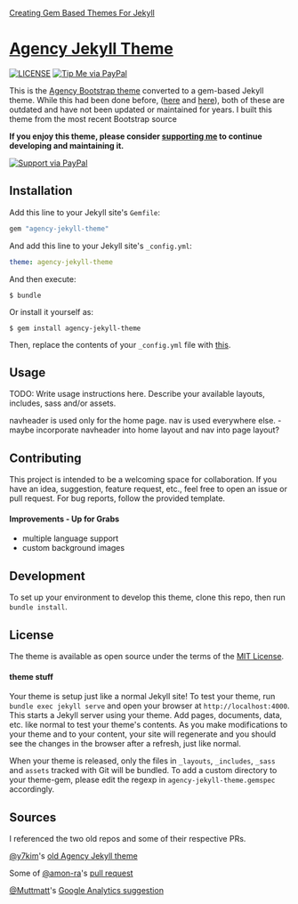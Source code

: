 [Creating Gem Based Themes For Jekyll](https://www.chrisanthropic.com/blog/2016/creating-gem-based-themes-for-jekyll/)

# [Agency Jekyll Theme](https://raviriley.github.io/agency-jekyll-theme)

[![LICENSE](https://img.shields.io/badge/license-MIT-lightgrey.svg)](https://github.com/raviriley/agency-jekyll-theme/blob/master/LICENSE.txt)
[![Tip Me via PayPal](https://img.shields.io/badge/PayPal-tip%20me-green.svg?logo=paypal)](https://www.paypal.me/raviriley)

This is the [Agency Bootstrap theme](https://startbootstrap.com/themes/agency/) converted to a gem-based Jekyll theme. While this had been done before, ([here](https://github.com/y7kim/agency-jekyll-theme) and [here](https://github.com/SotiriosVrachas/jekyll-theme-startbootstrap-agency)), both of these are outdated and have not been updated or maintained for years. I built this theme from the most recent Bootstrap source

**If you enjoy this theme, please consider [supporting me](https://www.paypal.me/raviriley) to continue developing and maintaining it.**

[![Support via PayPal](https://cdn.rawgit.com/twolfson/paypal-github-button/1.0.0/dist/button.svg)](https://www.paypal.me/raviriley)

## Installation

Add this line to your Jekyll site's `Gemfile`:

```ruby
gem "agency-jekyll-theme"
```

And add this line to your Jekyll site's `_config.yml`:

```yaml
theme: agency-jekyll-theme
```

And then execute:

    $ bundle

Or install it yourself as:

    $ gem install agency-jekyll-theme

Then, replace the contents of your `_config.yml` file with [this](https://github.com/raviriley/agency-jekyll-theme/blob/master/_config.yml).

## Usage

TODO: Write usage instructions here. Describe your available layouts, includes, sass and/or assets.

navheader is used only for the home page. nav is used everywhere else. -maybe incorporate navheader into home layout and nav into page layout?

## Contributing

This project is intended to be a welcoming space for collaboration. If you have an idea, suggestion, feature request, etc., feel free to open an issue or pull request.
For bug reports, follow the provided template.

#### Improvements - Up for Grabs

- multiple language support
- custom background images

## Development

To set up your environment to develop this theme, clone this repo, then run `bundle install`.

## License

The theme is available as open source under the terms of the [MIT License](https://opensource.org/licenses/MIT).

#### theme stuff

Your theme is setup just like a normal Jekyll site! To test your theme, run `bundle exec jekyll serve` and open your browser at `http://localhost:4000`. This starts a Jekyll server using your theme. Add pages, documents, data, etc. like normal to test your theme's contents. As you make modifications to your theme and to your content, your site will regenerate and you should see the changes in the browser after a refresh, just like normal.

When your theme is released, only the files in `_layouts`, `_includes`, `_sass` and `assets` tracked with Git will be bundled.
To add a custom directory to your theme-gem, please edit the regexp in `agency-jekyll-theme.gemspec` accordingly.

## Sources
I referenced the two old repos and some of their respective PRs.

[@y7kim](https://github.com/y7kim)'s [old Agency Jekyll theme](https://github.com/y7kim/agency-jekyll-theme)

Some of [@amon-ra](https://github.com/amon-ra)'s [pull request](https://github.com/y7kim/agency-jekyll-theme/pull/38)

[](https://github.com/SotiriosVrachas/jekyll-theme-startbootstrap-agency/pull/5)

[@Muttmatt](https://github.com/Mutmatt)'s [Google Analytics suggestion](https://github.com/SotiriosVrachas/jekyll-theme-startbootstrap-agency/pull/9)
